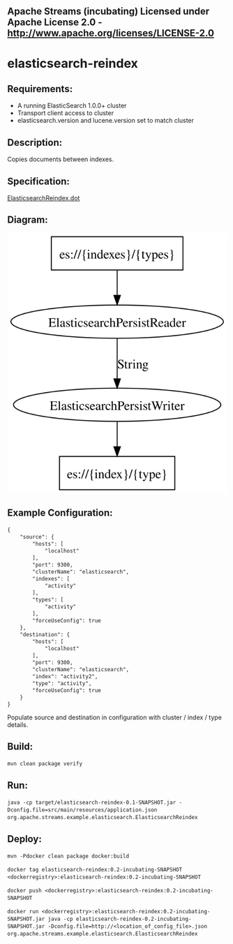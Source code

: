Apache Streams (incubating)
Licensed under Apache License 2.0 - http://www.apache.org/licenses/LICENSE-2.0
--------------------------------------------------------------------------------

elasticsearch-reindex
==============================

Requirements:
-------------
 - A running ElasticSearch 1.0.0+ cluster
 - Transport client access to cluster
 - elasticsearch.version and lucene.version set to match cluster

Description:
------------
Copies documents  between indexes.

Specification:
-----------------

[ElasticsearchReindex.dot](src/main/resources/ElasticsearchReindex.dot "ElasticsearchReindex.dot" )

Diagram:
-----------------

![ElasticsearchReindex.dot.svg](src/main/resources/ElasticsearchReindex.dot.svg)

Example Configuration:
----------------------

    {
        "source": {
            "hosts": [
                "localhost"
            ],
            "port": 9300,
            "clusterName": "elasticsearch",
            "indexes": [
                "activity"
            ],
            "types": [
                "activity"
            ],
            "forceUseConfig": true
        },
        "destination": {
            "hosts": [
                "localhost"
            ],
            "port": 9300,
            "clusterName": "elasticsearch",
            "index": "activity2",
            "type": "activity",
            "forceUseConfig": true
        }
    }

Populate source and destination in configuration with cluster / index / type details.

Build:
---------

`mvn clean package verify`

Run:
--------

`java -cp target/elasticsearch-reindex-0.1-SNAPSHOT.jar -Dconfig.file=src/main/resources/application.json org.apache.streams.example.elasticsearch.ElasticsearchReindex`

Deploy:
--------
`mvn -Pdocker clean package docker:build`

`docker tag elasticsearch-reindex:0.2-incubating-SNAPSHOT <dockerregistry>:elasticsearch-reindex:0.2-incubating-SNAPSHOT`

`docker push <dockerregistry>:elasticsearch-reindex:0.2-incubating-SNAPSHOT`

`docker run <dockerregistry>:elasticsearch-reindex:0.2-incubating-SNAPSHOT.jar java -cp elasticsearch-reindex-0.2-incubating-SNAPSHOT.jar -Dconfig.file=http://<location_of_config_file>.json org.apache.streams.example.elasticsearch.ElasticsearchReindex`

